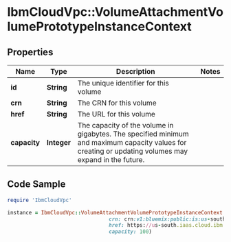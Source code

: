 # IbmCloudVpc::VolumeAttachmentVolumePrototypeInstanceContext

## Properties

Name | Type | Description | Notes
------------ | ------------- | ------------- | -------------
**id** | **String** | The unique identifier for this volume | 
**crn** | **String** | The CRN for this volume | 
**href** | **String** | The URL for this volume | 
**capacity** | **Integer** | The capacity of the volume in gigabytes. The specified minimum and maximum capacity values for creating or updating volumes may expand in the future. | 

## Code Sample

```ruby
require 'IbmCloudVpc'

instance = IbmCloudVpc::VolumeAttachmentVolumePrototypeInstanceContext.new(id: 1a6b7274-678d-4dfb-8981-c71dd9d4daa5,
                                 crn: crn:v1:bluemix:public:is:us-south-1:a/123456::volume:1a6b7274-678d-4dfb-8981-c71dd9d4daa5,
                                 href: https://us-south.iaas.cloud.ibm.com/v1/volumes/1a6b7274-678d-4dfb-8981-c71dd9d4daa5,
                                 capacity: 100)
```


